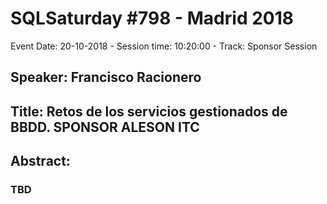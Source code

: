 # SQLSaturday #798 - Madrid 2018
Event Date: 20-10-2018 - Session time: 10:20:00 - Track: Sponsor Session
## Speaker: Francisco Racionero
## Title: Retos de los servicios gestionados de BBDD. SPONSOR ALESON ITC
## Abstract:
### TBD
